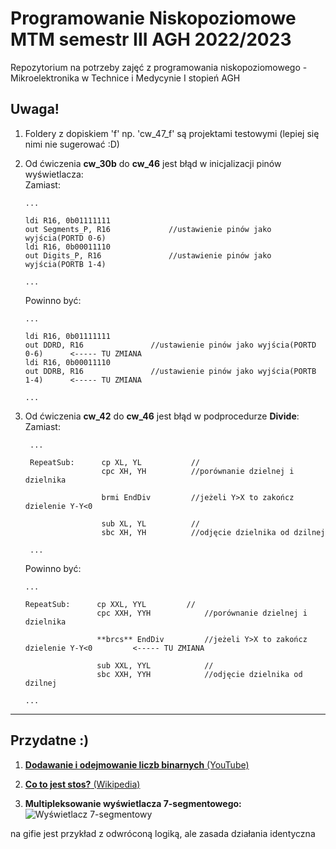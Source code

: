 # Programowanie Niskopoziomowe MTM semestr III AGH 2022/2023

Repozytorium na potrzeby zajęć z programowania niskopoziomowego - Mikroelektronika w Technice i Medycynie I stopień AGH

## **Uwaga!**

1. Foldery z dopiskiem 'f' np. 'cw_47_f' są projektami testowymi (lepiej się nimi nie sugerować :D)
2. Od ćwiczenia **cw_30b** do **cw_46** jest błąd w inicjalizacji pinów wyświetlacza:   
   Zamiast:

    ```
    ...

    ldi R16, 0b01111111
	out Segments_P, R16				//ustawienie pinów jako wyjścia(PORTD 0-6)
	ldi R16, 0b00011110
	out Digits_P, R16				//ustawienie pinów jako wyjścia(PORTB 1-4)

    ...
    ```
    Powinno być:

    ```
    ...

    ldi R16, 0b01111111
	out DDRD, R16				//ustawienie pinów jako wyjścia(PORTD 0-6)      <----- TU ZMIANA
	ldi R16, 0b00011110
	out DDRB, R16				//ustawienie pinów jako wyjścia(PORTB 1-4)      <----- TU ZMIANA
	
    ...

    ```

3. Od ćwiczenia **cw_42** do **cw_46** jest błąd w podprocedurze **Divide**:
   Zamiast:

   ```
    ...

    RepeatSub:      cp XL, YL			//
                    cpc XH, YH			//porównanie dzielnej i dzielnika

                    brmi EndDiv			//jeżeli Y>X to zakończ dzielenie Y-Y<0

                    sub XL, YL			//
                    sbc XH, YH			//odjęcie dzielnika od dzilnej

    ...
    ```
    Powinno być:

    ```
    ...

    RepeatSub:      cp XXL, YYL			//
                    cpc XXH, YYH			//porównanie dzielnej i dzielnika

                    **brcs** EndDiv			//jeżeli Y>X to zakończ dzielenie Y-Y<0         <----- TU ZMIANA

                    sub XXL, YYL			//
                    sbc XXH, YYH			//odjęcie dzielnika od dzilnej
		    
    ...
    
    ```
---

## Przydatne :)

1. [**Dodawanie i odejmowanie liczb binarnych** (YouTube)](https://www.youtube.com/watch?v=VOW8HvcMz1c&ab_channel=Mathub)

2. [**Co to jest stos?** (Wikipedia)](https://pl.wikipedia.org/wiki/Stos_(informatyka))

3. **Multipleksowanie wyświetlacza 7-segmentowego:**
![Wyświetlacz 7-segmentowy](https://extronic.pl/img/cms/FPGA/Verilog-7seg-mux/multi7.gif)

na gifie jest przykład z odwróconą logiką, ale zasada działania identyczna
